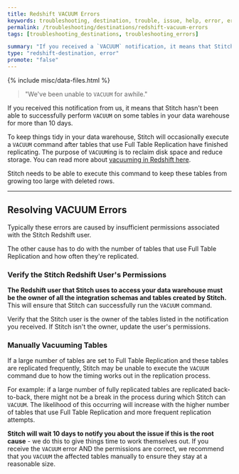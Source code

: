 ```yaml
---
title: Redshift VACUUM Errors
keywords: troubleshooting, destination, trouble, issue, help, error, errors, redshift, panoply
permalink: /troubleshooting/destinations/redshift-vacuum-errors
tags: [troubleshooting_destinations, troubleshooting_errors]

summary: "If you received a `VACUUM` notification, it means that Stitch hasn't been able to successfully complete `VACUUM` some tables in your data warehouse for more than 10 days."
type: "redshift-destination, error"
promote: "false"
---
```

{% include misc/data-files.html %}

> "We've been unable to `VACUUM` for awhile."

If you received this notification from us, it means that Stitch hasn't been able to successfully perform `VACUUM` on some tables in your data warehouse for more than 10 days.

To keep things tidy in your data warehouse, Stitch will occasionally execute a ``VACUUM`` command after tables that use Full Table Replication have finished replicating. The purpose of `VACUUM`ing is to reclaim disk space and reduce storage. You can read more about [vacuuming in Redshift here](http://docs.aws.amazon.com/redshift/latest/dg/t_Reclaiming_storage_space202.html).

Stitch needs to be able to execute this command to keep these tables from growing too large with deleted rows.

---

## Resolving VACUUM Errors

Typically these errors are caused by insufficient permissions associated with the Stitch Redshift user. 

The other cause has to do with the number of tables that use Full Table Replication and how often they're replicated.

### Verify the Stitch Redshift User's Permissions

**The Redshift user that Stitch uses to access your data warehouse must be the owner of all the integration schemas and tables created by Stitch.** This will ensure that Stitch can successfully run the `VACUUM` command.

Verify that the Stitch user is the owner of the tables listed in the notification you received. If Stitch isn't the owner, update the user's permissions.

### Manually Vacuuming Tables

If a large number of tables are set to Full Table Replication and these tables are replicated frequently, Stitch may be unable to execute the `VACUUM` command due to how the timing works out in the replication process.

For example: if a large number of fully replicated tables are replicated back-to-back, there might not be a break in the process during which Stitch can `VACUUM`. The likelihood of this occurring will increase with the higher number of tables that use Full Table Replication and more frequent replication attempts.

**Stitch will wait 10 days to notify you about the issue if this is the root cause** - we do this to give things time to work themselves out. If you receive the `VACUUM` error AND the permissions are correct, we recommend that you `VACUUM` the affected tables manually to ensure they stay at a reasonable size. 